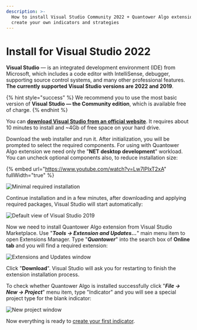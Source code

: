 ```yaml
---
description: >-
  How to install Visual Studio Community 2022 + Quantower Algo extension, and
  create your own indicators and strategies
---
```


# Install for Visual Studio 2022

**Visual Studio** — is an integrated development environment (IDE) from Microsoft, which includes a code editor with IntelliSense, debugger, supporting source control systems, and many other professional features. **The currently supported Visual Studio versions are 2022 and 2019**.&#x20;

{% hint style="success" %}
We recommend you to use the most basic version of **Visual Studio — the Community edition**, which is available free of charge.
{% endhint %}

You can [**download Visual Studio from an official website**](https://visualstudio.microsoft.com/ru/thank-you-downloading-visual-studio/?sku=Community\&rel=16). It requires about 10 minutes to install and \~4Gb of free space on your hard drive.

Download the web installer and run it. After initialization, you will be prompted to select the required components. For using with Quantower Algo extension we need only the "**NET desktop development**" workload. You can uncheck optional components also, to reduce installation size:



{% embed url="https://www.youtube.com/watch?v=Lw7lPIxT2xA" fullWidth="true" %}

![Minimal required installation](../.gitbook/assets/Screenshot\_3.png)

Continue installation and in a few minutes, after downloading and applying required packages, Visual Studio will start automatically:

![Default view of Visual Studio 2019](../.gitbook/assets/Screenshot\_1.png)

Now we need to install Quantower Algo extension from Visual Studio Marketplace. Use "_**Tools -> Extension and Updates...**_" main menu item to open Extensions Manager. Type "_**Quantower**_" into the search box of **Online tab** and you will find a required extension:

![Extensions and Updates window](../.gitbook/assets/Screenshot\_2.png)

Click "**Download**". Visual Studio will ask you for restarting to finish the extension installation process.

To check whether Quantower Algo is installed successfully click "_**File -> New -> Project**_" menu item, type "Indicator" and you will see a special project type for the blank indicator:

![New project window](../.gitbook/assets/Screenshot\_4.png)

Now everything is ready to [create your first indicator](simple-indicator.md).
